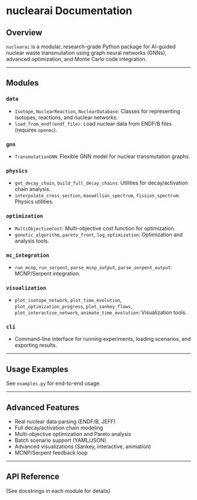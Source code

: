 # nuclearai Documentation

## Overview

`nuclearai` is a modular, research-grade Python package for AI-guided nuclear waste transmutation using graph neural networks (GNNs), advanced optimization, and Monte Carlo code integration.

---

## Modules

### `data`
- `Isotope`, `NuclearReaction`, `NuclearDatabase`: Classes for representing isotopes, reactions, and nuclear networks.
- `load_from_endf(endf_file)`: Load nuclear data from ENDF/B files (requires `openmc`).

### `gnn`
- `TransmutationGNN`: Flexible GNN model for nuclear transmutation graphs.

### `physics`
- `get_decay_chain`, `build_full_decay_chains`: Utilities for decay/activation chain analysis.
- `interpolate_cross_section`, `maxwellian_spectrum`, `fission_spectrum`: Physics utilities.

### `optimization`
- `MultiObjectiveCost`: Multi-objective cost function for optimization.
- `genetic_algorithm`, `pareto_front`, `log_optimization`: Optimization and analysis tools.

### `mc_integration`
- `run_mcnp`, `run_serpent`, `parse_mcnp_output`, `parse_serpent_output`: MCNP/Serpent integration.

### `visualization`
- `plot_isotope_network`, `plot_time_evolution`, `plot_optimization_progress`, `plot_sankey_flows`, `plot_interactive_network`, `animate_time_evolution`: Visualization tools.

### `cli`
- Command-line interface for running experiments, loading scenarios, and exporting results.

---

## Usage Examples

See `examples.py` for end-to-end usage.

---

## Advanced Features
- Real nuclear data parsing (ENDF/B, JEFF)
- Full decay/activation chain modeling
- Multi-objective optimization and Pareto analysis
- Batch scenario support (YAML/JSON)
- Advanced visualizations (Sankey, interactive, animation)
- MCNP/Serpent feedback loop

---

## API Reference

(See docstrings in each module for details) 